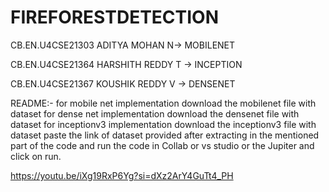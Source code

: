 # FIREFORESTDETECTION

CB.EN.U4CSE21303
ADITYA MOHAN N-> MOBILENET

CB.EN.U4CSE21364
HARSHITH REDDY T -> INCEPTION

CB.EN.U4CSE21367
KOUSHIK REDDY V -> DENSENET

README:-
for mobile net implementation download the mobilenet file with dataset
for dense net implementation download the densenet file with dataset
for inceptionv3 implementation download the inceptionv3 file with dataset
paste the link of dataset provided after extracting in the mentioned part of the code and run the code in Collab or vs studio or the Jupiter and click on run.

https://youtu.be/iXg19RxP6Yg?si=dXz2ArY4GuTt4_PH
